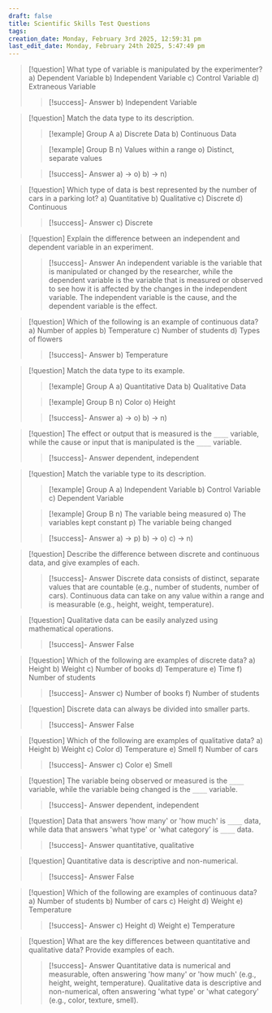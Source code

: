 ```yaml
---
draft: false
title: Scientific Skills Test Questions
tags:
creation_date: Monday, February 3rd 2025, 12:59:31 pm
last_edit_date: Monday, February 24th 2025, 5:47:49 pm
---
```

> [!question] What type of variable is manipulated by the experimenter?
> a) Dependent Variable
> b) Independent Variable
> c) Control Variable
> d) Extraneous Variable
> > [!success]- Answer
> > b) Independent Variable

> [!question] Match the data type to its description.
> > [!example] Group A
> > a) Discrete Data
> > b) Continuous Data
>
> > [!example] Group B
> > n) Values within a range
> > o) Distinct, separate values
>
> > [!success]- Answer
> > a) -> o)
> > b) -> n)

> [!question] Which type of data is best represented by the number of cars in a parking lot?
> a) Quantitative
> b) Qualitative
> c) Discrete
> d) Continuous
> > [!success]- Answer
> > c) Discrete

> [!question] Explain the difference between an independent and dependent variable in an experiment.
> > [!success]- Answer
> > An independent variable is the variable that is manipulated or changed by the researcher, while the dependent variable is the variable that is measured or observed to see how it is affected by the changes in the independent variable.  The independent variable is the cause, and the dependent variable is the effect.

> [!question] Which of the following is an example of continuous data?
> a) Number of apples
> b) Temperature
> c) Number of students
> d) Types of flowers
> > [!success]- Answer
> > b) Temperature

> [!question] Match the data type to its example.
> > [!example] Group A
> > a) Quantitative Data
> > b) Qualitative Data
>
> > [!example] Group B
> > n) Color
> > o) Height
>
> > [!success]- Answer
> > a) -> o)
> > b) -> n)

> [!question] The effect or output that is measured is the `____` variable, while the cause or input that is manipulated is the `____` variable.
> > [!success]- Answer
> > dependent, independent

> [!question] Match the variable type to its description.
> > [!example] Group A
> > a) Independent Variable
> > b) Control Variable
> > c) Dependent Variable
>
> > [!example] Group B
> > n) The variable being measured
> > o) The variables kept constant
> > p) The variable being changed
>
> > [!success]- Answer
> > a) -> p)
> > b) -> o)
> > c) -> n)

> [!question] Describe the difference between discrete and continuous data, and give examples of each.
> > [!success]- Answer
> > Discrete data consists of distinct, separate values that are countable (e.g., number of students, number of cars). Continuous data can take on any value within a range and is measurable (e.g., height, weight, temperature).

> [!question] Qualitative data can be easily analyzed using mathematical operations.
> > [!success]- Answer
> > False

> [!question] Which of the following are examples of discrete data?
> a) Height
> b) Weight
> c) Number of books
> d) Temperature
> e) Time
> f) Number of students
> > [!success]- Answer
> > c) Number of books
> > f) Number of students

> [!question] Discrete data can always be divided into smaller parts.
> > [!success]- Answer
> > False

> [!question] Which of the following are examples of qualitative data?
> a) Height
> b) Weight
> c) Color
> d) Temperature
> e) Smell
> f) Number of cars
> > [!success]- Answer
> > c) Color
> > e) Smell

> [!question] The variable being observed or measured is the `____` variable, while the variable being changed is the `____` variable.
> > [!success]- Answer
> > dependent, independent

> [!question] Data that answers 'how many' or 'how much' is `____` data, while data that answers 'what type' or 'what category' is `____` data.
> > [!success]- Answer
> > quantitative, qualitative

> [!question] Quantitative data is descriptive and non-numerical.
> > [!success]- Answer
> > False

> [!question] Which of the following are examples of continuous data?
> a) Number of students
> b) Number of cars
> c) Height
> d) Weight
> e) Temperature
> > [!success]- Answer
> > c) Height
> > d) Weight
> > e) Temperature

> [!question] What are the key differences between quantitative and qualitative data? Provide examples of each.
> > [!success]- Answer
> > Quantitative data is numerical and measurable, often answering 'how many' or 'how much' (e.g., height, weight, temperature). Qualitative data is descriptive and non-numerical, often answering 'what type' or 'what category' (e.g., color, texture, smell).
